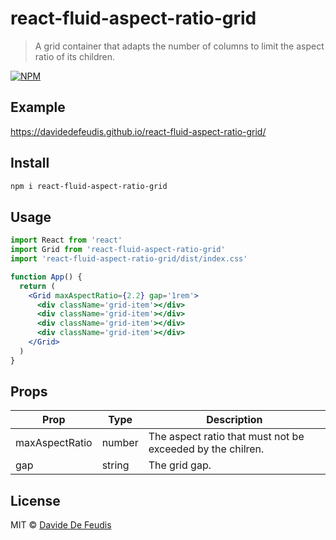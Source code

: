 # react-fluid-aspect-ratio-grid

> A grid container that adapts the number of columns to limit the aspect ratio of its children.

[![NPM](https://img.shields.io/npm/v/react-fluid-aspect-ratio-grid.svg)](https://www.npmjs.com/package/react-fluid-aspect-ratio-grid)

## Example

https://davidedefeudis.github.io/react-fluid-aspect-ratio-grid/

## Install

```bash
npm i react-fluid-aspect-ratio-grid
```

## Usage

```jsx
import React from 'react'
import Grid from 'react-fluid-aspect-ratio-grid'
import 'react-fluid-aspect-ratio-grid/dist/index.css'

function App() {
  return (
    <Grid maxAspectRatio={2.2} gap='1rem'>
      <div className='grid-item'></div>
      <div className='grid-item'></div>
      <div className='grid-item'></div>
      <div className='grid-item'></div>
    </Grid>
  )
}
```

## Props

| Prop           | Type   | Description                                                |
| -------------- | ------ | ---------------------------------------------------------- |
| maxAspectRatio | number | The aspect ratio that must not be exceeded by the chilren. |
| gap            | string | The grid gap.                                              |

## License

MIT © [Davide De Feudis](https://github.com/DavideDeFeudis)
